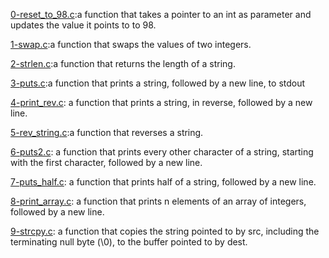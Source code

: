 [0-reset_to_98.c](./0-reset_to_98.c):a function that takes a pointer to an int as parameter and updates the value it points to to 98.

[1-swap.c](./1-swap.c):a function that swaps the values of two integers.

[2-strlen.c](./2-strlen.c):a function that returns the length of a string.

[3-puts.c](./3-puts.c):a function that prints a string, followed by a new line, to stdout

[4-print_rev.c](./4-print_rev.c): a function that prints a string, in reverse, followed by a new line.

[5-rev_string.c](./5-rev_string.c):a function that reverses a string.

[6-puts2.c](./6-puts2.c): a function that prints every other character of a string, starting with the first character, followed by a new line.

[7-puts_half.c](./7-puts_half.c): a function that prints half of a string, followed by a new line.

[8-print_array.c](./8-print_array.c): a function that prints n elements of an array of integers, followed by a new line.

[9-strcpy.c](./9-strcpy.c): a function that copies the string pointed to by src, including the terminating null byte (\0), to the buffer pointed to by dest.